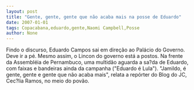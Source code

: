 ```yaml
---
layout: post
title: "Gente, gente, gente que não acaba mais na posse de Eduardo"
date: 2007-01-01
tags: Copacabana,eduardo,gente,Naomi Campbell,Posse
author: None
---
```

Findo o discurso, Eduardo Campos sai em direção ao Palácio do Governo.
Deve ir a pé. Mesmo assim, o Lincon do governo está a postos. 
Na frente da Assembléia de Pernambuco, uma multidão aguarda a sa?da de Eduardo, com faixas e&nbsp;bandeiras ainda da campanha (\"Eduardo é Lula\").
\"Jamildo, é gente, gente e&nbsp;gente que não acaba mais\", relata a repórter do Blog do JC, Cec?lia Ramos, no meio do povão. 